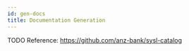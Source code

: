 ```yaml
---
id: gen-docs
title: Documentation Generation
---
```


TODO
Reference: https://github.com/anz-bank/sysl-catalog
